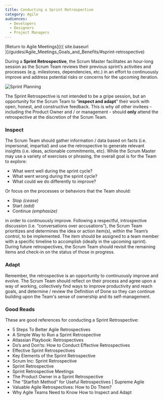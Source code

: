 ```yaml
---
title: Conducting a Sprint Retrospective
category: Agile
audiences:
  - Developers
  - Designers
  - Project Managers
---
```


[Return to Agile Meetings]({{ site.baseurl }}/guides/Agile_Meetings_Goals_and_Benefits/#sprint-retrospective)

During a **Sprint Retrospective**, the Scrum Master facilitates an hour-long session as the Scrum Team reviews their previous sprint’s activities and processes (e.g. milestones, dependencies, etc.) in an effort to continuously improve and address potential risks or concerns for the upcoming iteration.

<img src="{{ site.baseurl }}/assets/img/guides/Ken_Rubin_Sprint_Retrospective.png"
  alt="Sprint Planning"
  class="guide-image guide-image-half">  

The Sprint Retrospective is not intended to be a gripe session, but an opportunity for the Scrum Team to “**inspect and adapt**” their work with open, honest, and constructive feedback. This is why *all* other invitees - including the Product Owner and / or management - should **only** attend the retrospective at the discretion of the Scrum Team.

### Inspect
The Scrum Team should gather information / data based on facts (i.e. impersonal, impartial) and use the retrospective to generate relevant insights (i.e. ideas, actionable commitments, etc). While the Scrum Master may use a variety of exercises or phrasing, the overall goal is for the Team to explore:
* What went well during the sprint cycle?
* What went wrong during the sprint cycle?
* What could we do differently to improve?

Or focus on the processes or behaviors that the Team should:
* Stop _(cease)_
* Start _(add)_
* Continue _(emphasize)_

in order to continuously improve. Following a respectful, introspective discussion (i.e. “conversations over accusations”), the Scrum Team prioritizes and determines the idea or action item(s), within the Team’s control, to be implemented. The item should be assigned to a team member with a specific timeline to accomplish (ideally in the upcoming sprint). During future retrospectives, the Scrum Team should revisit the remaining items and check-in on the status of those in progress.

### Adapt
Remember, the retrospective is an opportunity to continuously improve and evolve. The Scrum Team should reflect on their process and agree upon a way of working, collectively find ways to improve productivity and reach goals, and determine / review the Definition of Done so they can continue building upon the Team's sense of ownership and its self-management.

### Good Reads
These are good references for conducting a Sprint Retrospective:
* 5 Steps To Better Agile Retrospectives
* A Simple Way to Run a Sprint Retrospective
* Atlassian Playbook: Retrospectives
* Do’s and Don’ts: How to Conduct Effective Retrospectives
* Effective Sprint Retrospectives
* Key Elements of the Sprint Retrospective
* Scrum Inc: Sprint Retrospective
* Sprint Retrospective
* Sprint Retrospective Meetings
* The Product Owner in a Sprint Retrospective
* The “Starfish Method” for Useful Retrospectives | Supreme Agile
* Valuable Agile Retrospectives: How to Do Them?
* Why Agile Teams Need to Know How to Inspect and Adapt
